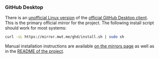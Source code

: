 ### GitHub Desktop

There is an [unofficial Linux version](https://github.com/shiftkey/desktop) of the [official GitHub Desktop client](https://desktop.github.com/). This is the primary official mirror for the project. The following install script should work for most systems:

~~~sh
curl -sL https://mirror.mwt.me/ghd/install.sh | sudo sh
~~~

Manual installation instructions are available [on the mirrors page](https://mattwthomas.com/mirrors/#github-desktop) as well as in the [README of the project](https://github.com/shiftkey/desktop/blob/linux/README.md).
